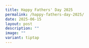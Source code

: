 ```yaml
---
title: Happy Fathers' Day 2025
permalink: /happy-fathers-day-2025/
date: 2025-06-15
layout: post
description: ""
image: ""
variant: tiptap
---
```

